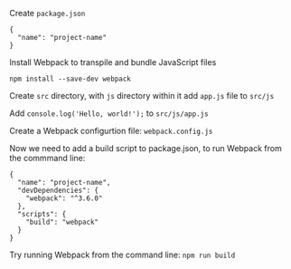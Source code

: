 Create `package.json`

```
{
  "name": "project-name"
}
```

Install Webpack to transpile and bundle JavaScript files

`npm install --save-dev webpack`

Create `src` directory, with `js` directory within it
add `app.js` file to `src/js`

Add `console.log('Hello, world!');` to `src/js/app.js`


Create a Webpack configurtion file:
`webpack.config.js`

Now we need to add a build script to package.json, to run Webpack from the commmand line:

```
{
  "name": "project-name",
  "devDependencies": {
    "webpack": "^3.6.0"
  },
  "scripts": {
    "build": "webpack"
  }
}
```

Try running Webpack from the command line:
`npm run build`

